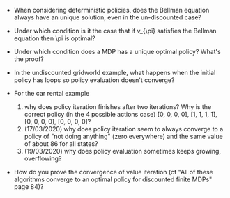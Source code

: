 - When considering deterministic policies, does the Bellman equation always have an unique solution, even in the un-discounted case?

- Under which condition is it the case that if v_{\pi} satisfies the Bellman equation then \pi is optimal?

- Under which condition does a MDP has a unique optimal policy? What's the proof?

- In the undiscounted gridworld example, what happens when the initial policy has loops so policy evaluation doesn't converge?

- For the car rental example
    1. why does policy iteration finishes after two iterations? Why is the correct policy (in the 4 possible actions case) [0, 0, 0, 0], [1, 1, 1, 1], [0, 0, 0, 0], [0, 0, 0, 0]?
    2. (17/03/2020) why does policy iteration seem to always converge to a policy of "not doing anything" (zero everywhere) and the same value of about 86 for all states?
    3. (19/03/2020) why does policy evaluation sometimes keeps growing, overflowing?

- How do you prove the convergence of value iteration (cf "All of these algorithms converge to an optimal policy for discounted finite MDPs" page 84)?
